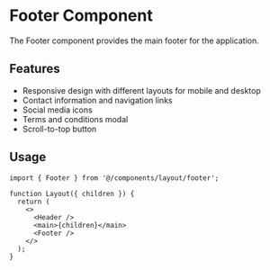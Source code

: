 # Footer Component

The Footer component provides the main footer for the application.

## Features

- Responsive design with different layouts for mobile and desktop
- Contact information and navigation links
- Social media icons
- Terms and conditions modal
- Scroll-to-top button

## Usage

```tsx
import { Footer } from '@/components/layout/footer';

function Layout({ children }) {
  return (
    <>
      <Header />
      <main>{children}</main>
      <Footer />
    </>
  );
}
```
